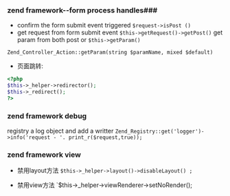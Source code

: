 ### zend framework--form process handles###
* confirm the form submit event triggered
`$request->isPost ()`
* get request from form submit event
`$this->getRequest()->getPost()`
get param from both post or
`$this->getParam()`
```
Zend_Controller_Action::getParam(string $paramName, mixed $default)
```

* 页面跳转:
```php
<?php
$this->_helper->redirector();
$this->_redirect();
?>
```
###  zend framework debug
registry a log object and add a writter
`Zend_Registry::get('logger')->info('request - '. print_r($request,true));`


### zend framework view
* 禁用layout方法
     `$this->_helper->layout()->disableLayout() ;`

* 禁用view方法
   `$this->_helper->viewRenderer->setNoRender();
